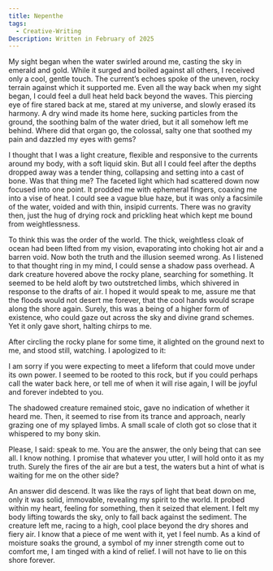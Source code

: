 ```yaml
---
title: Nepenthe
tags:
  - Creative-Writing
Description: Written in February of 2025
---
```

My sight began when the water swirled around me, casting the sky in emerald and gold. While it surged and boiled against all others, I received only a cool, gentle touch. The current’s echoes spoke of the uneven, rocky terrain against which it supported me. Even all the way back when my sight began, I could feel a dull heat held back beyond the waves. This piercing eye of fire stared back at me, stared at my universe, and slowly erased its harmony. A dry wind made its home here, sucking particles from the ground, the soothing balm of the water dried, but it all somehow left me behind. Where did that organ go, the colossal, salty one that soothed my pain and dazzled my eyes with gems?

I thought that I was a light creature, flexible and responsive to the currents around my body, with a soft liquid skin. But all I could feel after the depths dropped away was a tender thing, collapsing and setting into a cast of bone. Was that thing me? The faceted light which had scattered down now focused into one point. It prodded me with ephemeral fingers, coaxing me into a vise of heat. I could see a vague blue haze, but it was only a facsimile of the water, voided and with thin, insipid currents. There was no gravity then, just the hug of drying rock and prickling heat which kept me bound from weightlessness. 

To think this was the order of the world. The thick, weightless cloak of ocean had been lifted from my vision, evaporating into choking hot air and a barren void. Now both the truth and the illusion seemed wrong. As I listened to that thought ring in my mind, I could sense a shadow pass overhead. A dark creature hovered above the rocky plane, searching for something. It seemed to be held aloft by two outstretched limbs, which shivered in response to the drafts of air. I hoped it would speak to me, assure me that the floods would not desert me forever, that the cool hands would scrape along the shore again. Surely, this was a being of a higher form of existence, who could gaze out across the sky and divine grand schemes. Yet it only gave short, halting chirps to me. 

After circling the rocky plane for some time, it alighted on the ground next to me, and stood still, watching. I apologized to it: 

I am sorry if you were expecting to meet a lifeform that could move under its own power. I seemed to be rooted to this rock, but if you could perhaps call the water back here, or tell me of when it will rise again, I will be joyful and forever indebted to you. 

The shadowed creature remained stoic, gave no indication of whether it heard me. Then, it seemed to rise from its trance and approach, nearly grazing one of my splayed limbs. A small scale of cloth got so close that it whispered to my bony skin. 

Please, I said: speak to me. You are the answer, the only being that can see all. I know nothing. I promise that whatever you utter, I will hold onto it as my truth. Surely the fires of the air are but a test, the waters but a hint of what is waiting for me on the other side?

An answer did descend. It was like the rays of light that beat down on me, only it was solid, immovable, revealing my spirit to the world. It probed within my heart, feeling for something, then it seized that element. I felt my body lifting towards the sky, only to fall back against the sediment. The creature left me, racing to a high, cool place beyond the dry shores and fiery air. I know that a piece of me went with it, yet I feel numb. As a kind of moisture soaks the ground, a symbol of my inner strength come out to comfort me, I am tinged with a kind of relief. I will not have to lie on this shore forever.